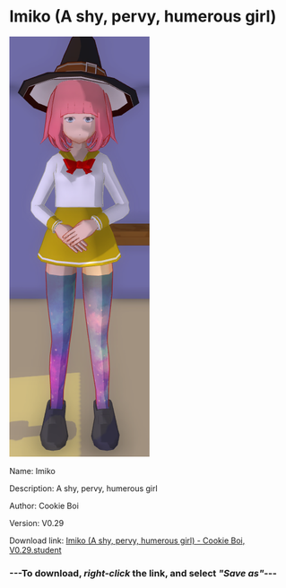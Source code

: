 # Imiko (A shy, pervy, humerous girl)

<img src = "https://raw.githubusercontent.com/Arbiter1223/Daigaku-Gurashi-Custom-Students/master/Students/Files/Imiko%20(A%20shy%2C%20pervy%2C%20humerous%20girl).png">

Name: Imiko

Description: A shy, pervy, humerous girl

Author: Cookie Boi

Version: V0.29

Download link: <a href="https://raw.githubusercontent.com/Arbiter1223/Daigaku-Gurashi-Custom-Students/master/Students/Files/Imiko%20(A%20shy%2C%20pervy%2C%20humerous%20girl)%20-%20Cookie%20Boi%2C%20V0.29.student">Imiko (A shy, pervy, humerous girl) - Cookie Boi, V0.29.student</a>

### ---**To download, _right-click_ the link, and select _"Save as"_**---

